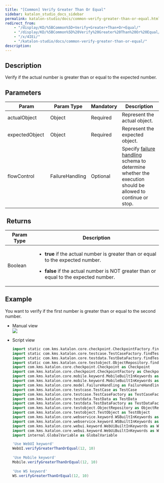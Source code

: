 ```yaml
---
title: "[Common] Verify Greater Than Or Equal" 
sidebar: katalon_studio_docs_sidebar
permalink: katalon-studio/docs/common-verify-greater-than-or-equal.html 
redirect_from:
    - "/display/KD/%5BCommon%5D+Verify+Greater+Than+Or+Equal/"
    - "/display/KD/%5BCommon%5D%20Verify%20Greater%20Than%20Or%20Equal/"
    - "/x/4IEi/"
    - "/katalon-studio/docs/common-verify-greater-than-or-equal/"
description: 
---
```

Description 
------------

Verify if the actual number is greater than or equal to the expected number.

Parameters 
-----------

| Param | Param Type | Mandatory | Description |
| --- | --- | --- | --- |
| actualObject  | Object  | Required | Represent the actual object. |
| expectedObject  | Object  | Required | Represent the expected object. |
| flowControl | FailureHandling | Optional | Specify [failure handling](/x/qAAM) schema to determine whether the execution should be allowed to continue or stop. |

 Returns 
---------

<table><thead><tr><th>Param Type</th><th>Description</th></tr></thead><tbody><tr><td>Boolean</td><td><ul><li><p><strong>true</strong>&nbsp;if the actual number is greater than or equal to the expected number.</p></li><li><p><strong>false</strong>&nbsp;if the actual number is NOT greater than or equal to the expected number.&nbsp;</p></li></ul></td></tr></tbody></table>

Example 
--------

You want to verify if the first number is greater than or equal to the second number.

*   Manual view    
    ![](../../images/katalon-studio/docs/common-verify-greater-than-or-equal/image2017-3-3-173A303A33.png)
*   Script view 
    
    ```groovy
    import static com.kms.katalon.core.checkpoint.CheckpointFactory.findCheckpoint
    import static com.kms.katalon.core.testcase.TestCaseFactory.findTestCase
    import static com.kms.katalon.core.testdata.TestDataFactory.findTestData
    import static com.kms.katalon.core.testobject.ObjectRepository.findTestObject
    import com.kms.katalon.core.checkpoint.Checkpoint as Checkpoint
    import com.kms.katalon.core.checkpoint.CheckpointFactory as CheckpointFactory
    import com.kms.katalon.core.mobile.keyword.MobileBuiltInKeywords as MobileBuiltInKeywords
    import com.kms.katalon.core.mobile.keyword.MobileBuiltInKeywords as Mobile
    import com.kms.katalon.core.model.FailureHandling as FailureHandling
    import com.kms.katalon.core.testcase.TestCase as TestCase
    import com.kms.katalon.core.testcase.TestCaseFactory as TestCaseFactory
    import com.kms.katalon.core.testdata.TestData as TestData
    import com.kms.katalon.core.testdata.TestDataFactory as TestDataFactory
    import com.kms.katalon.core.testobject.ObjectRepository as ObjectRepository
    import com.kms.katalon.core.testobject.TestObject as TestObject
    import com.kms.katalon.core.webservice.keyword.WSBuiltInKeywords as WSBuiltInKeywords
    import com.kms.katalon.core.webservice.keyword.WSBuiltInKeywords as WS
    import com.kms.katalon.core.webui.keyword.WebUiBuiltInKeywords as WebUiBuiltInKeywords
    import com.kms.katalon.core.webui.keyword.WebUiBuiltInKeywords as WebUI
    import internal.GlobalVariable as GlobalVariable
    
    'Use WebUI keyword'
    WebUI.verifyGreaterThanOrEqual(12, 10)
     
    'Use Mobile keyword'
    Mobile.verifyGreaterThanOrEqual(12, 10)
     
    'Use WS keyword'
    WS.verifyGreaterThanOrEqual(12, 10)
    ```